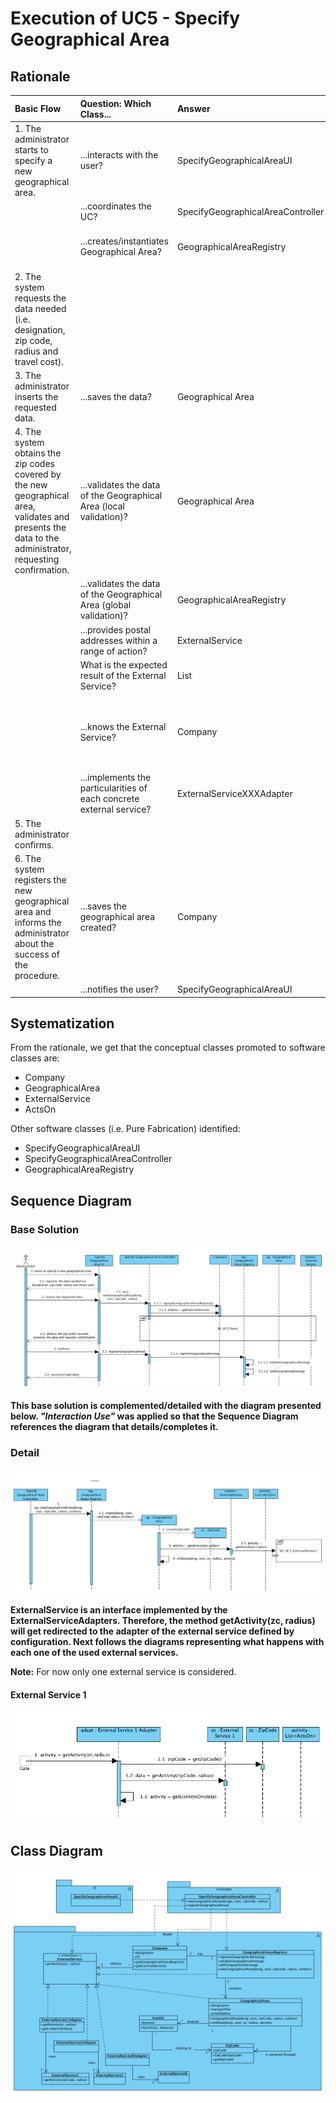 # Execution of UC5 - Specify Geographical Area

## Rationale

| Basic Flow | Question: Which Class... | Answer | Justification |
|:-------------------------------------------------------------------------------------------------------|:------------------------------------------------------------|:-----------------------------------------------|:---------------------------------------------------------------------------------------------------------------------|
| 1. The administrator starts to specify a new geographical area. | ...interacts with the user? | SpecifyGeographicalAreaUI | PureFabrication, as it is not justifiable for any other Domain Model (DM) class to have that responsibility. |
|| ...coordinates the UC? | SpecifyGeographicalAreaController | Controller |
|| ...creates/instantiates Geographical Area? | GeographicalAreaRegistry | Creator (Rule 1) + HC + LC: the Company delegates this task to GeographicalAreaRegistry. |
| 2. The system requests the data needed (i.e. designation, zip code, radius and travel cost). |||| 
| 3. The administrator inserts the requested data. | ...saves the data? | Geographical Area | Information Expert (IE): instance created in step 1 |
| 4. The system obtains the zip codes covered by the new geographical area, validates and presents the data to the administrator, requesting confirmation. | ...validates the data of the Geographical Area (local validation)? | Geographical Area | IE: in the DM, Geographical Area has its own data. |
|| ...validates the data of the Geographical Area (global validation)? | GeographicalAreaRegistry | IE + HC + LC: GeographicalAreaRegistry contains/aggregates Geographical Areas. |
|| ...provides postal addresses within a range of action? | ExternalService | IE: in the DM, ExternalService provides that information. |
|| What is the expected result of the External Service? | List<ActsOn> | IE: in the DM, ExternalService provides various "ActsOn". |
|| ...knows the External Service? | Company | IE: in the DM, Company defines ExternalService. Protected Variation should be used over ExternalService because the system should support various external services. |
|| ...implements the particularities of each concrete external service? | ExternalServiceXXXAdapter | Protected Variation + Adapter |
| 5. The administrator confirms. ||||
| 6. The system registers the new geographical area and informs the administrator about the success of the procedure. | ...saves the geographical area created? | Company | IE: in the DM, the Company acts in various geographical areas. |
|| ...notifies the user? | SpecifyGeographicalAreaUI || 


## Systematization

 From the rationale, we get that the conceptual classes promoted to software classes are:

 * Company
 * GeographicalArea
 * ExternalService
 * ActsOn

Other software classes (i.e. Pure Fabrication) identified: 

 * SpecifyGeographicalAreaUI  
 * SpecifyGeographicalAreaController
 * GeographicalAreaRegistry


##	Sequence Diagram

### Base Solution

![SD_UC5.png](SD_UC5.png)

**This base solution is complemented/detailed with the diagram presented below. _"Interaction Use"_ was applied so that the Sequence Diagram references the diagram that details/completes it.**


### Detail

![SD_UC5_Detail.png](SD_UC5_Detail.png)


**ExternalService is an interface implemented by the ExternalServiceAdapters. Therefore, the method getActivity(zc, radius) will get redirected to the adapter of the external service defined by configuration. Next follows the diagrams representing what happens with each one of the used external services.**

**Note:** For now only one external service is considered. 

#### External Service 1

![SD_UC5_ExternalService1.png](SD_UC5_ExternalService1.png)


##	Class Diagram

![CD_UC5.png](CD_UC5.png)